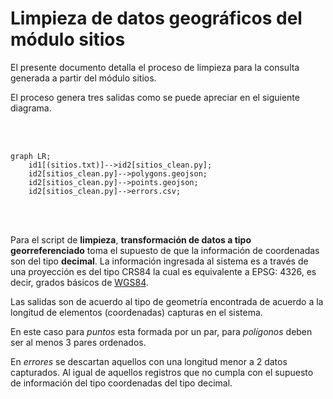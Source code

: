 # Limpieza de datos geográficos del módulo sitios

El presente documento detalla el proceso de limpieza para la consulta generada a partir del módulo sitios.

El proceso genera tres salidas como se puede apreciar en el siguiente diagrama.

<br><br>

```mermaid
graph LR;
    id1[(sitios.txt)]-->id2[sitios_clean.py];
    id2[sitios_clean.py]-->polygons.geojson;
    id2[sitios_clean.py]-->points.geojson;
    id2[sitios_clean.py]-->errors.csv;
```
<br><br>

Para el script de **limpieza**, **transformación de datos a tipo georreferenciado** toma el supuesto de que la información de coordenadas son del tipo **decimal**. La información ingresada al sistema es a través de una proyección es del tipo CRS84 la cual es equivalente a EPSG: 4326, es decir, grados básicos de [WGS84](https://support.esri.com/en-us/gis-dictionary/wgs84).

Las salidas son de acuerdo al tipo de geometría encontrada de acuerdo a la longitud de elementos (coordenadas) capturas en el sistema.

En este caso para *puntos* esta formada por un par, para *polígonos* deben ser al menos 3 pares ordenados.

En *errores* se descartan aquellos con una longitud menor a 2 datos capturados. Al igual de aquellos registros que no cumpla con el supuesto de información del tipo coordenadas del tipo decimal.




